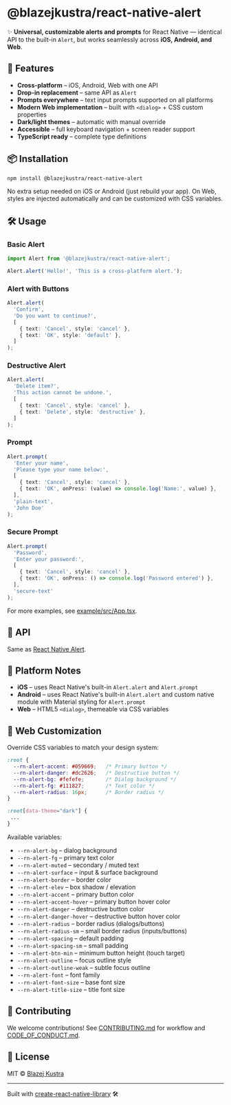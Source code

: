 # @blazejkustra/react-native-alert

✨ **Universal, customizable alerts and prompts** for React Native — identical API to the built-in `Alert`, but works seamlessly across **iOS, Android, and Web**.

## 🚀 Features

* **Cross-platform** – iOS, Android, Web with one API
* **Drop-in replacement** – same API as `Alert`
* **Prompts everywhere** – text input prompts supported on all platforms
* **Modern Web implementation** – built with `<dialog>` + CSS custom properties
* **Dark/light themes** – automatic with manual override
* **Accessible** – full keyboard navigation + screen reader support
* **TypeScript ready** – complete type definitions

## 📦 Installation

```sh
npm install @blazejkustra/react-native-alert
```

No extra setup needed on iOS or Android (just rebuild your app).
On Web, styles are injected automatically and can be customized with CSS variables.

## 🛠 Usage

### Basic Alert

```ts
import Alert from '@blazejkustra/react-native-alert';

Alert.alert('Hello!', 'This is a cross-platform alert.');
```

### Alert with Buttons

```ts
Alert.alert(
  'Confirm',
  'Do you want to continue?',
  [
    { text: 'Cancel', style: 'cancel' },
    { text: 'OK', style: 'default' },
  ]
);
```

### Destructive Alert

```ts
Alert.alert(
  'Delete item?',
  'This action cannot be undone.',
  [
    { text: 'Cancel', style: 'cancel' },
    { text: 'Delete', style: 'destructive' },
  ]
);
```

### Prompt

```ts
Alert.prompt(
  'Enter your name',
  'Please type your name below:',
  [
    { text: 'Cancel', style: 'cancel' },
    { text: 'OK', onPress: (value) => console.log('Name:', value) },
  ],
  'plain-text',
  'John Doe'
);
```

### Secure Prompt

```ts
Alert.prompt(
  'Password',
  'Enter your password:',
  [
    { text: 'Cancel', style: 'cancel' },
    { text: 'OK', onPress: () => console.log('Password entered') },
  ],
  'secure-text'
);
```

For more examples, see [example/src/App.tsx](example/src/App.tsx).

## 📖 API

Same as [React Native Alert](https://reactnative.dev/docs/alert).

## 📱 Platform Notes

* **iOS** – uses React Native's built-in `Alert.alert` and `Alert.prompt`
* **Android** – uses React Native's built-in `Alert.alert` and custom native module with Material styling for `Alert.prompt`
* **Web** – HTML5 `<dialog>`, themeable via CSS variables

## 🎨 Web Customization

Override CSS variables to match your design system:

```css
:root {
  --rn-alert-accent: #059669;   /* Primary button */
  --rn-alert-danger: #dc2626;   /* Destructive button */
  --rn-alert-bg: #fefefe;       /* Dialog background */
  --rn-alert-fg: #111827;       /* Text color */
  --rn-alert-radius: 16px;      /* Border radius */
}

:root[data-theme="dark"] {
 ...
}
```

Available variables:
* `--rn-alert-bg` – dialog background
* `--rn-alert-fg` – primary text color
* `--rn-alert-muted` – secondary / muted text
* `--rn-alert-surface` – input & surface background
* `--rn-alert-border` – border color
* `--rn-alert-elev` – box shadow / elevation
* `--rn-alert-accent` – primary button color
* `--rn-alert-accent-hover` – primary button hover color
* `--rn-alert-danger` – destructive button color
* `--rn-alert-danger-hover` – destructive button hover color
* `--rn-alert-radius` – border radius (dialogs/buttons)
* `--rn-alert-radius-sm` – small border radius (inputs/buttons)
* `--rn-alert-spacing` – default padding
* `--rn-alert-spacing-sm` – small padding
* `--rn-alert-btn-min` – minimum button height (touch target)
* `--rn-alert-outline` – focus outline style
* `--rn-alert-outline-weak` – subtle focus outline
* `--rn-alert-font` – font family
* `--rn-alert-font-size` – base font size
* `--rn-alert-title-size` – title font size

## 🤝 Contributing

We welcome contributions!
See [CONTRIBUTING.md](CONTRIBUTING.md) for workflow and [CODE\_OF\_CONDUCT.md](CODE_OF_CONDUCT.md).

## 📄 License

MIT © [Blazej Kustra](https://github.com/blazejkustra)

---

Built with [create-react-native-library](https://github.com/callstack/react-native-builder-bob) 🛠

